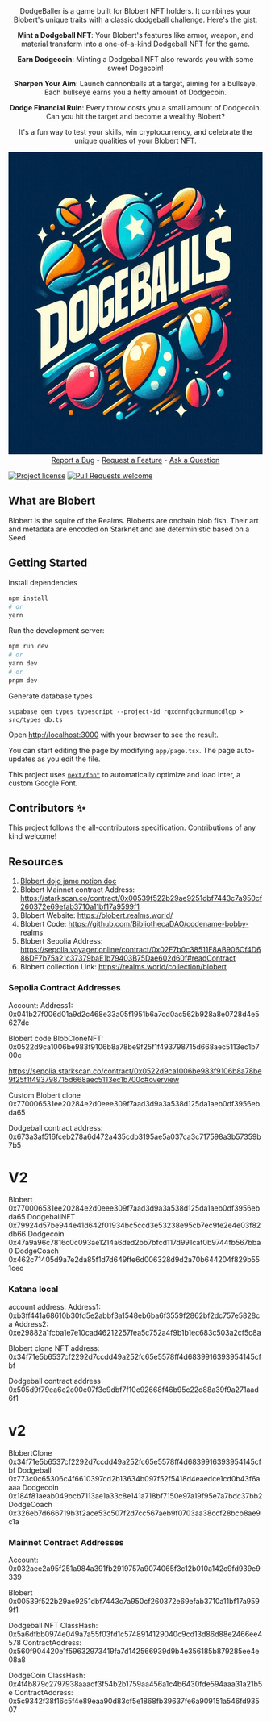 <div align="center">
DodgeBaller is a game built for Blobert NFT holders. It combines your Blobert's unique traits with a classic dodgeball challenge. Here's the gist:

**Mint a Dodgeball NFT**: Your Blobert's features like armor, weapon, and material transform into a one-of-a-kind Dodgeball NFT for the game.

**Earn Dodgecoin**: Minting a Dodgeball NFT also rewards you with some sweet Dogecoin!

**Sharpen Your Aim**: Launch cannonballs at a target, aiming for a bullseye. Each bullseye earns you a hefty amount of Dodgecoin.

**Dodge Financial Ruin**: Every throw costs you a small amount of Dodgecoin. Can you hit the target and become a wealthy Blobert?

It's a fun way to test your skills, win cryptocurrency, and celebrate the unique qualities of your Blobert NFT.






  <img src="docs/images/logo.jpeg" height="600" width="600">
  <br />
  <a href="https://github.com/satyambnsal/dodgeballers.git/issues/new?assignees=&labels=bug&template=01_BUG_REPORT.md&title=bug%3A+">Report a Bug</a>
  -
  <a href="https://github.com/satyambnsal/dodgeballers.git/issues/new?assignees=&labels=enhancement&template=02_FEATURE_REQUEST.md&title=feat%3A+">Request a Feature</a>
  -
  <a href="https://github.com/satyambnsal/dodgeballers.git/discussions">Ask a Question</a>
</div>


[![Project license](https://img.shields.io/github/license/satyambnsal/starknet-dapp.svg?style=flat-square)](LICENSE)
[![Pull Requests welcome](https://img.shields.io/badge/PRs-welcome-ff69b4.svg?style=flat-square)](https://github.com/satyambnsal/dodgeballers.git/issues?q=is%3Aissue+is%3Aopen+label%3A%22help+wanted%22)



## What are Blobert

Blobert is the squire of the Realms. Bloberts are onchain blob fish. Their art and metadata are encoded on Starknet and are deterministic based on a Seed


## Getting Started

Install dependencies
```bash
npm install
# or
yarn
```


Run the development server:

```bash
npm run dev
# or
yarn dev
# or
pnpm dev
```
Generate database types
```
supabase gen types typescript --project-id rgxdnnfgcbznmumcdlgp > src/types_db.ts
```

Open [http://localhost:3000](http://localhost:3000) with your browser to see the result.

You can start editing the page by modifying `app/page.tsx`. The page auto-updates as you edit the file.

This project uses [`next/font`](https://nextjs.org/docs/basic-features/font-optimization) to automatically optimize and load Inter, a custom Google Font.


## Contributors ✨

<!-- ALL-CONTRIBUTORS-LIST:START - Do not remove or modify this section -->
<!-- prettier-ignore-start -->
<!-- markdownlint-disable -->

<!-- markdownlint-restore -->
<!-- prettier-ignore-end -->

<!-- ALL-CONTRIBUTORS-LIST:END -->

This project follows the [all-contributors](https://github.com/all-contributors/all-contributors) specification. Contributions of any kind welcome!







## Resources

1. [Blobert dojo jame notion doc](https://organic-fur-4c6.notion.site/Blobert-x-Dojo-Game-Jam-4-2e0a8c5baa544267b624ef7aad1ecd97)
2. Blobert Mainnet contract Address: https://starkscan.co/contract/0x00539f522b29ae9251dbf7443c7a950cf260372e69efab3710a11bf17a9599f1
3. Blobert Website: https://blobert.realms.world/
4. Blobert Code: https://github.com/BibliothecaDAO/codename-bobby-realms
5. Blobert Sepolia Address: https://sepolia.voyager.online/contract/0x02F7b0c38511F8AB906Cf4D686DF7b75a21c37379baE1b79403B75Dae602d60f#readContract
6. Blobert collection Link: https://realms.world/collection/blobert




### Sepolia Contract Addresses 
Account:
Address1: 0x041b27f006d01a9d2c468e33a05f1951b6a7cd0ac562b928a8e0728d4e5627dc


Blobert code
BlobCloneNFT: 0x0522d9ca1006be983f9106b8a78be9f25f1f493798715d668aec5113ec1b700c

https://sepolia.starkscan.co/contract/0x0522d9ca1006be983f9106b8a78be9f25f1f493798715d668aec5113ec1b700c#overview


Custom Blobert clone 
0x770006531ee20284e2d0eee309f7aad3d9a3a538d125da1aeb0df3956ebda65

Dodgeball contract address:
0x673a3af516fceb278a6d472a435cdb3195ae5a037ca3c717598a3b57359b7b5


V2
===========================
Blobert
0x770006531ee20284e2d0eee309f7aad3d9a3a538d125da1aeb0df3956ebda65
DodgeballNFT
0x79924d57be944e41d642f01934bc5ccd3e53238e95cb7ec9fe2e4e03f82db66
Dodgecoin
0x47a9a96c7816c0c093ae1214a6ded2bb7bfcd117d991caf0b9744fb567bba0
DodgeCoach
0x462c71405d9a7e2da85f1d7d649ffe6d006328d9d2a70b644204f829b551cec


### Katana local

account address: 
Address1: 0xb3ff441a68610b30fd5e2abbf3a1548eb6ba6f3559f2862bf2dc757e5828ca
Address2: 0xe29882a1fcba1e7e10cad46212257fea5c752a4f9b1b1ec683c503a2cf5c8a

Blobert clone NFT address: 0x34f71e5b6537cf2292d7ccdd49a252fc65e5578ff4d6839916393954145cfbf

Dodgeball contract address
0x505d9f79ea6c2c00e07f3e9dbf7f10c92668f46b95c22d88a39f9a271aad6f1



v2
======
BlobertClone
0x34f71e5b6537cf2292d7ccdd49a252fc65e5578ff4d6839916393954145cfbf
Dodgeball
0x773c0c65306c4f6610397cd2b13634b097f52f5418d4eaedce1cd0b43f6aaaa
Dodgecoin
0x184f81aeab049bcb7113ae1a33c8e141a718bf7150e97a19f95e7a7bdc37bb2
DodgeCoach
0x326eb7d666719b3f2ace53c507f2d7cc567aeb9f0703aa38ccf28bcb8ae9c1a

### Mainnet Contract Addresses
Account:
0x032aee2a95f251a984a391fb2919757a9074065f3c12b010a142c9fd939e9339

Blobert
0x00539f522b29ae9251dbf7443c7a950cf260372e69efab3710a11bf17a9599f1


Dodgeball NFT
ClassHash: 0x5a6dfbb0974e049a7a55f03fd1c5748914129040c9cd13d86d88e2466ee4578
ContractAddress: 0x560f904420e1f59632973419fa7d142566939d9b4e356185b879285ee4e08a8

DodgeCoin
ClassHash: 0x4f4b879c2797938aaadf3f54b2b1759aa456a1c4b6430fde594aaa31a21b5e
ContractAddress: 0x5c9342f38f16c5f4e89eaa90d83cf5e1868fb39637fe6a909151a546fd93507



